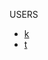 USERS




- [k](https://psy.hatenadiary.com/entry/2025/02/09/213633)
- [t](https://psy.hatenadiary.com/entry/2025/02/09/213635)


